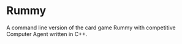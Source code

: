 Rummy
=====

A command line version of the card game Rummy with competitive Computer Agent written in C++.
